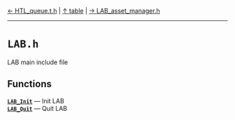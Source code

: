 [&#8592; HTL_queue.t.h](HTL_queue.t.h.md) | [&#8593; table](table.md) | [&#8594; LAB_asset_manager.h](LAB_asset_manager.h.md)
***

# `LAB.h`

LAB main include file


## Functions
**[`LAB_Init`](LAB.h--lab_init.md)** &#8213; Init LAB  
**[`LAB_Quit`](LAB.h--lab_quit.md)** &#8213; Quit LAB  
